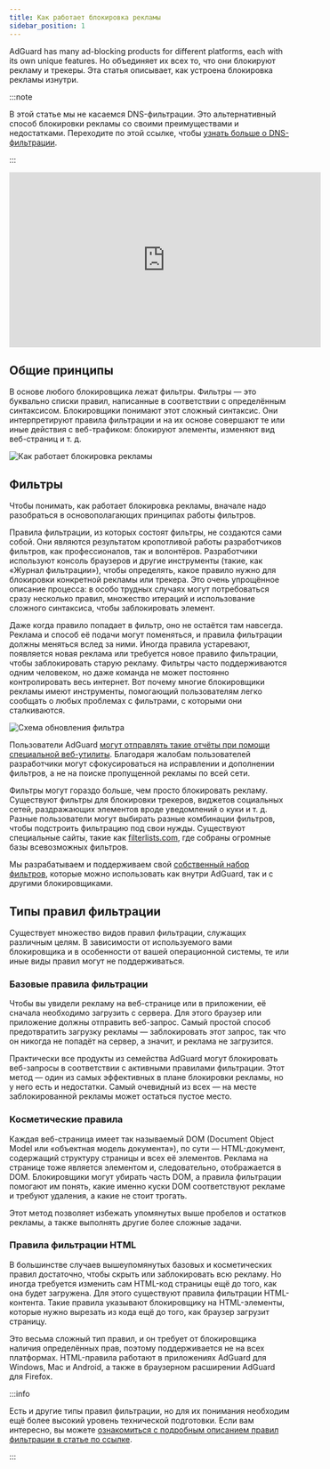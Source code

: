 ```yaml
---
title: Как работает блокировка рекламы
sidebar_position: 1
---
```


AdGuard has many ad-blocking products for different platforms, each with its own unique features. Но объединяет их всех то, что они блокируют рекламу и трекеры. Эта статья описывает, как устроена блокировка рекламы изнутри.

:::note

В этой статье мы не касаемся DNS-фильтрации. Это альтернативный способ блокировки рекламы со своими преимуществами и недостатками. Переходите по этой ссылке, чтобы [узнать больше о DNS-фильтрации](https://adguard-dns.io/kb/general/dns-filtering#how-does-dns-filtering-work).

:::  

<iframe width="560" height="315" class="youtube-video" src="https://www.youtube-nocookie.com/embed/Xq_CUdh0T_w" title="Видеоплеер YouTube" frameborder="0" allow="accelerometer; autoplay; clipboard-write; encrypted-media; gyroscope; picture-in-picture" allowfullscreen></iframe>

## Общие принципы

В основе любого блокировщика лежат фильтры. Фильтры — это буквально списки правил, написанные в соответствии с определённым синтаксисом. Блокировщики понимают этот сложный синтаксис. Они интерпретируют правила фильтрации и на их основе совершают те или иные действия с веб-трафиком: блокируют элементы, изменяют вид веб-страниц и т. д.

![Как работает блокировка рекламы](https://cdn.adtidy.org/public/Adguard/Blog/manifestv3/adblockingworks.png)

## Фильтры

Чтобы понимать, как работает блокировка рекламы, вначале надо разобраться в основополагающих принципах работы фильтров.

Правила фильтрации, из которых состоят фильтры, не создаются сами собой. Они являются результатом кропотливой работы разработчиков фильтров, как профессионалов, так и волонтёров. Разработчики используют консоль браузеров и другие инструменты (такие, как «‎Журнал фильтрации»‎), чтобы определять, какое правило нужно для блокировки конкретной рекламы или трекера. Это очень упрощённое описание процесса: в особо трудных случаях могут потребоваться сразу несколько правил, множество итераций и использование сложного синтаксиса, чтобы заблокировать элемент.

Даже когда правило попадает в фильтр, оно не остаётся там навсегда. Реклама и способ её подачи могут поменяться, и правила фильтрации должны меняться вслед за ними. Иногда правила устаревают, появляется новая реклама или требуется новое правило фильтрации, чтобы заблокировать старую рекламу. Фильтры часто поддерживаются одним человеком, но даже команда не может постоянно контролировать весь интернет. Вот почему многие блокировщики рекламы имеют инструменты, помогающий пользователям легко сообщать о любых проблемах с фильтрами, с которыми они сталкиваются.

![Схема обновления фильтра](https://cdn.adtidy.org/public/Adguard/Blog/manifestv3/filtersupdates.png)

Пользователи AdGuard [могут отправлять такие отчёты при помощи специальной веб-утилиты](https://reports.adguard.com/new_issue.html). Благодаря жалобам пользователей разработчики могут сфокусироваться на исправлении и дополнении фильтров, а не на поиске пропущенной рекламы по всей сети.

Фильтры могут гораздо больше, чем просто блокировать рекламу. Существуют фильтры для блокировки трекеров, виджетов социальных сетей, раздражающих элементов вроде уведомлений о куки и т. д. Разные пользователи могут выбирать разные комбинации фильтров, чтобы подстроить фильтрацию под свои нужды. Существуют специальные сайты, такие как [filterlists.com](https://filterlists.com/), где собраны огромные базы всевозможных фильтров.

Мы разрабатываем и поддерживаем свой [собственный набор фильтров](../adguard-filters), которые можно использовать как внутри AdGuard, так и с другими блокировщиками.

## Типы правил фильтрации

Существует множество видов правил фильтрации, служащих различным целям. В зависимости от используемого вами блокировщика и в особенности от вашей операционной системы, те или иные виды правил могут не поддерживаться.

### Базовые правила фильтрации

Чтобы вы увидели рекламу на веб-странице или в приложении, её сначала необходимо загрузить с сервера. Для этого браузер или приложение должны отправить веб-запрос. Самый простой способ предотвратить загрузку рекламы — заблокировать этот запрос, так что он никогда не попадёт на сервер, а значит, и реклама не загрузится.

Практически все продукты из семейства AdGuard могут блокировать веб-запросы в соответствии с активными правилами фильтрации. Этот метод — один из самых эффективных в плане блокировки рекламы, но у него есть и недостатки. Самый очевидный из всех — на месте заблокированной рекламы может остаться пустое место.

### Косметические правила

Каждая веб-страница имеет так называемый DOM (Document Object Model или «‎объектная модель документа»), по сути — HTML-документ, содержащий структуру страницы и всех её элементов. Реклама на странице тоже является элементом и, следовательно, отображается в DOM. Блокировщики могут убирать часть DOM, а правила фильтрации помогают им понять, какие именно куски DOM соответствуют рекламе и требуют удаления, а какие не стоит трогать.

Этот метод позволяет избежать упомянутых выше пробелов и остатков рекламы, а также выполнять другие более сложные задачи.

### Правила фильтрации HTML

В большинстве случаев вышеупомянутых базовых и косметических правил достаточно, чтобы скрыть или заблокировать всю рекламу. Но иногда требуется изменить сам HTML-код страницы ещё до того, как она будет загружена. Для этого существуют правила фильтрации HTML-контента. Такие правила указывают блокировщику на HTML-элементы, которые нужно вырезать из кода ещё до того, как браузер загрузит страницу.

Это весьма сложный тип правил, и он требует от блокировщика наличия определённых прав, поэтому поддерживается не на всех платформах. HTML-правила работают в приложениях AdGuard для Windows, Mac и Android, а также в браузерном расширении AdGuard для Firefox.

:::info

Есть и другие типы правил фильтрации, но для их понимания необходим ещё более высокий уровень технической подготовки. Если вам интересно, вы можете [ознакомиться с подробным описанием правил фильтрации в статье по ссылке](../create-own-filters).

:::
